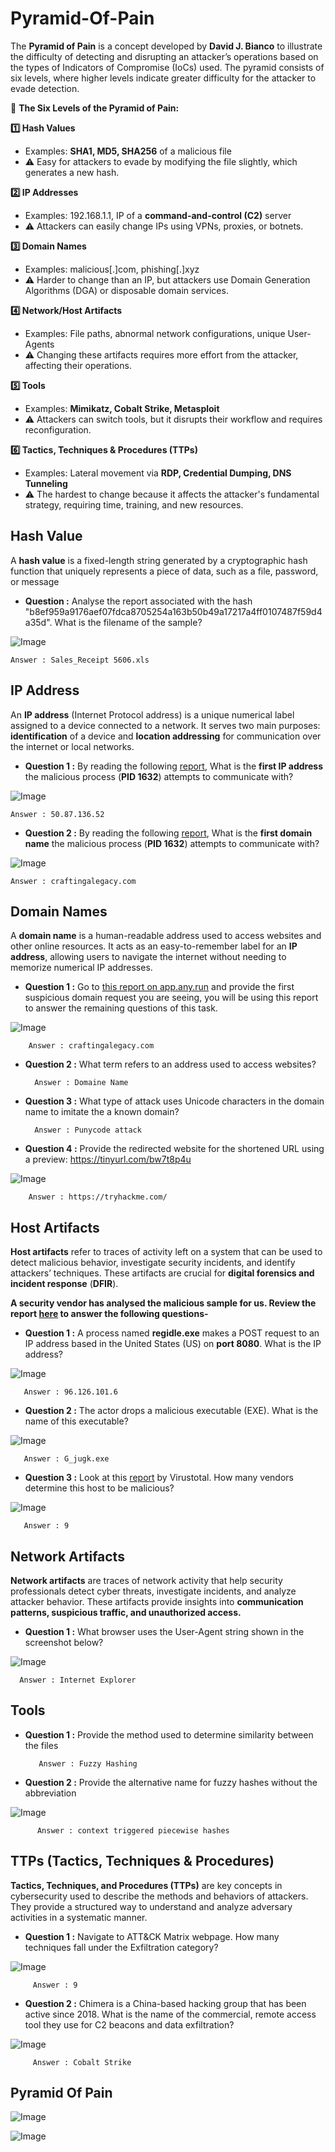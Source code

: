 # Pyramid-Of-Pain
The **Pyramid of Pain** is a concept developed by **David J. Bianco** to illustrate the difficulty of detecting and disrupting an attacker’s operations based on the types of Indicators of Compromise (IoCs) used. The pyramid consists of six levels, where higher levels indicate greater difficulty for the attacker to evade detection.



🔺 **The Six Levels of the Pyramid of Pain:**

**1️⃣ Hash Values**

* Examples: **SHA1, MD5, SHA256** of a malicious file
* ⚠️ Easy for attackers to evade by modifying the file slightly, which generates a new hash.

**2️⃣ IP Addresses**

* Examples: 192.168.1.1, IP of a **command-and-control (C2)** server
* ⚠️ Attackers can easily change IPs using VPNs, proxies, or botnets.

**3️⃣ Domain Names**

* Examples: malicious[.]com, phishing[.]xyz
* ⚠️ Harder to change than an IP, but attackers use Domain Generation Algorithms (DGA) or disposable domain services.

**4️⃣ Network/Host Artifacts**

* Examples: File paths, abnormal network configurations, unique User-Agents
* ⚠️ Changing these artifacts requires more effort from the attacker, affecting their operations.

**5️⃣ Tools**

* Examples: **Mimikatz, Cobalt Strike, Metasploit**
* ⚠️ Attackers can switch tools, but it disrupts their workflow and requires reconfiguration.

**6️⃣ Tactics, Techniques & Procedures (TTPs)**

* Examples: Lateral movement via **RDP, Credential Dumping, DNS Tunneling**
* ⚠️ The hardest to change because it affects the attacker's fundamental strategy, requiring time, training, and new resources.

## Hash Value
A **hash value** is a fixed-length string generated by a cryptographic hash function that uniquely represents a piece of data, such as a file, password, or message

* **Question :** Analyse the report associated with the hash "b8ef959a9176aef07fdca8705254a163b50b49a17217a4ff0107487f59d4a35d". What is the filename of the sample?

![Image](https://github.com/user-attachments/assets/92828f0b-7a0e-41d9-a7ab-0636b34255d0)

    Answer : Sales_Receipt 5606.xls

## IP Address

An **IP address** (Internet Protocol address) is a unique numerical label assigned to a device connected to a network. It serves two main purposes: **identification** of a device and **location addressing** for communication over the internet or local networks.

* **Question 1 :** By reading the following [report](https://assets.tryhackme.com/additional/pyramidofpain/task3-anyrun.pdf),  What is the **first IP address** the malicious process (**PID 1632**) attempts to communicate with?

![Image](https://github.com/user-attachments/assets/5072ebe5-64ba-4074-a0b0-d9cf32dc32be)

    Answer : 50.87.136.52

* **Question 2 :** By reading the following [report](https://assets.tryhackme.com/additional/pyramidofpain/task3-anyrun.pdf), What is the **first domain name** the malicious process (**PID 1632**) attempts to communicate with?

![Image](https://github.com/user-attachments/assets/dfe35a0d-06a0-4f2d-a6c9-3fbfb50ac133)

    Answer : craftingalegacy.com

## Domain Names

A **domain name** is a human-readable address used to access websites and other online resources. It acts as an easy-to-remember label for an **IP address**, allowing users to navigate the internet without needing to memorize numerical IP addresses.

- **Question 1 :** Go to [this report on app.any.run](https://app.any.run/tasks/a66178de-7596-4a05-945d-704dbf6b3b90) and provide the first suspicious domain request you are seeing, you will be using this report to answer the remaining questions of this task.

![Image](https://github.com/user-attachments/assets/26469c3c-09a4-4107-9349-c5577c886398)

        Answer : craftingalegacy.com

- **Question 2 :** What term refers to an address used to access websites?

        Answer : Domaine Name
    
- **Question 3 :** What type of attack uses Unicode characters in the domain name to imitate the a known domain?

        Answer : Punycode attack

 - **Question 4 :** Provide the redirected website for the shortened URL using a preview: https://tinyurl.com/bw7t8p4u

![Image](https://github.com/user-attachments/assets/005919f6-c5ee-4440-bd16-8cb53cb99834)

        Answer : https://tryhackme.com/

## Host Artifacts
**Host artifacts** refer to traces of activity left on a system that can be used to detect malicious behavior, investigate security incidents, and identify attackers’ techniques. These artifacts are crucial for **digital forensics and incident response** (**DFIR**).

**A security vendor has analysed the malicious sample for us. Review the report [here](https://assets.tryhackme.com/additional/pyramidofpain/task5-report.pdf) to answer the following questions-** 

- **Question 1 :** A process named **regidle.exe** makes a POST request to an IP address based in the United States (US) on **port 8080**. What is the IP address?

![Image](https://github.com/user-attachments/assets/b782d759-e622-4e5c-b068-bbc869b68885)

       Answer : 96.126.101.6
- **Question 2 :** The actor drops a malicious executable (EXE). What is the name of this executable?

![Image](https://github.com/user-attachments/assets/254c1a77-a052-4544-83ff-f675f659d7f5)

       Answer : G_jugk.exe

- **Question 3 :** Look at this [report](https://assets.tryhackme.com/additional/pyramidofpain/vtotal2.png) by Virustotal. How many vendors determine this host to be malicious?

![Image](https://github.com/user-attachments/assets/42077522-4f8b-411a-acb8-8692509fddc7)

       Answer : 9

## Network Artifacts 

**Network artifacts** are traces of network activity that help security professionals detect cyber threats, investigate incidents, and analyze attacker behavior. These artifacts provide insights into **communication patterns, suspicious traffic, and unauthorized access.**

- **Question 1 :** What browser uses the User-Agent string shown in the screenshot below?

![Image](https://github.com/user-attachments/assets/b2714da5-91a1-4d0b-b024-be0d7b00c6df)

      Answer : Internet Explorer

## Tools

* **Question 1 :** Provide the method used to determine similarity between the files 

         Answer : Fuzzy Hashing

* **Question 2 :** Provide the alternative name for fuzzy hashes without the abbreviation

![Image](https://github.com/user-attachments/assets/1bbda0a1-ba44-4dfb-9a4a-a74a98fefb12)

          Answer : context triggered piecewise hashes

## TTPs (Tactics, Techniques & Procedures)
**Tactics, Techniques, and Procedures (TTPs)** are key concepts in cybersecurity used to describe the methods and behaviors of attackers. They provide a structured way to understand and analyze adversary activities in a systematic manner.

- **Question 1 :** Navigate to ATT&CK Matrix webpage. How many techniques fall under the Exfiltration category?

![Image](https://github.com/user-attachments/assets/31c722a8-7669-4d28-a838-8f2cc281d978)

         Answer : 9

- **Question 2 :** Chimera is a China-based hacking group that has been active since 2018. What is the name of the commercial, remote access tool they use for C2 beacons and data exfiltration?

![Image](https://github.com/user-attachments/assets/1de65d62-500b-41fc-95c4-5416b55eda7d)

         Answer : Cobalt Strike

## Pyramid Of Pain

![Image](https://github.com/user-attachments/assets/30f6086d-fdcd-404d-8364-641dd85230de)

![Image](https://github.com/user-attachments/assets/b03441cb-c84a-4422-bf0e-fea4b47e5c31)